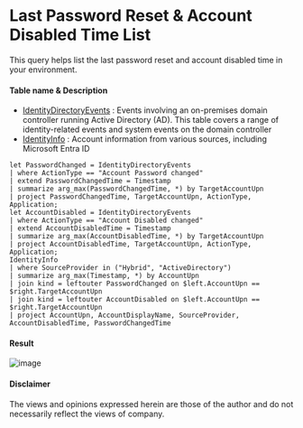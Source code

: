 # Last Password Reset & Account Disabled Time List
This query helps list the last password reset and account disabled time in your environment.

#### Table name & Description
- [IdentityDirectoryEvents](https://learn.microsoft.com/en-us/microsoft-365/security/defender/advanced-hunting-identitydirectoryevents-table?view=o365-worldwide) : Events involving an on-premises domain controller running Active Directory (AD). This table covers a range of identity-related events and system events on the domain controller
- [IdentityInfo](https://learn.microsoft.com/en-us/microsoft-365/security/defender/advanced-hunting-identityinfo-table?view=o365-worldwide) : Account information from various sources, including Microsoft Entra ID

```kusto
let PasswordChanged = IdentityDirectoryEvents 
| where ActionType == "Account Password changed"
| extend PasswordChangedTime = Timestamp
| summarize arg_max(PasswordChangedTime, *) by TargetAccountUpn
| project PasswordChangedTime, TargetAccountUpn, ActionType, Application;
let AccountDisabled = IdentityDirectoryEvents 
| where ActionType == "Account Disabled changed"
| extend AccountDisabledTime = Timestamp
| summarize arg_max(AccountDisabledTime, *) by TargetAccountUpn
| project AccountDisabledTime, TargetAccountUpn, ActionType, Application;
IdentityInfo 
| where SourceProvider in ("Hybrid", "ActiveDirectory")
| summarize arg_max(Timestamp, *) by AccountUpn
| join kind = leftouter PasswordChanged on $left.AccountUpn == $right.TargetAccountUpn 
| join kind = leftouter AccountDisabled on $left.AccountUpn == $right.TargetAccountUpn 
| project AccountUpn, AccountDisplayName, SourceProvider, AccountDisabledTime, PasswordChangedTime
```

#### Result
![image](https://github.com/LearningKijo/KQL/assets/120234772/5521bc01-514b-4ea7-8bdb-5fa25eb1cb0e)

#### Disclaimer
The views and opinions expressed herein are those of the author and do not necessarily reflect the views of company.
